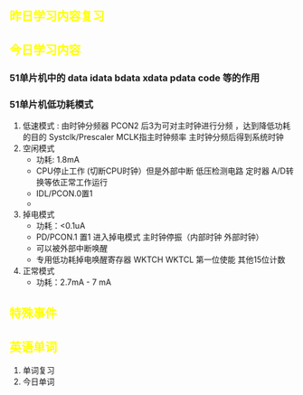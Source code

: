 ## <font color="yellow">昨日学习内容复习</font>
## <font color="yellow">今日学习内容</font>
### 51单片机中的 data idata bdata  xdata pdata code 等的作用
### 51单片机低功耗模式
1. 低速模式 : 由时钟分频器 PCON2 后3为可对主时钟进行分频 ，达到降低功耗的目的 Systclk/Prescaler  MCLK指主时钟频率  主时钟分频后得到系统时钟
2. 空闲模式
	- 功耗: 1.8mA
	- CPU停止工作 (切断CPU时钟）但是外部中断 低压检测电路 定时器 A/D转换等依正常工作运行
	- IDL/PCON.0置1
	- 
1. 掉电模式
	- 功耗：<0.1uA
	- PD/PCON.1 置1 进入掉电模式  主时钟停振（内部时钟 外部时钟）
	- 可以被外部中断唤醒
	- 专用低功耗掉电唤醒寄存器 WKTCH  WKTCL  第一位使能 其他15位计数
1. 正常模式 
	- 功耗：2.7mA - 7 mA
	
	
## <font color="yellow">特殊事件</font>
## <font color="yellow">英语单词</font>
1. 单词复习
2. 今日单词


